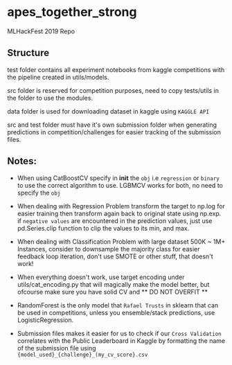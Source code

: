 # apes_together_strong

MLHackFest 2019 Repo

## Structure
test folder contains all experiment notebooks from kaggle competitions with the pipeline created in utils/models.

src folder is reserved for competition purposes, need to copy tests/utils in the folder to use the modules.

data folder is used for downloading dataset in kaggle using `KAGGLE API`

src and test folder must have it's own submission folder when generating predictions in competition/challenges for easier tracking of the submission files.

## Notes:
* When using CatBoostCV specify in __init__ the `obj`  i.e `regression` or `binary` to use the correct algorithm to use. LGBMCV works for both, no need to specify the `obj`

* When dealing with Regression Problem transform the target to np.log for easier training then transform again back to original state using np.exp. if `negative values` are encountered in the prediction values, just use pd.Series.clip function to clip the values to its min, and max.

* When dealing with Classification Problem with large dataset 500K ~ 1M+ Instances, consider to downsample the majority class for easier feedback loop iteration, don't use SMOTE or other stuff, that doesn't work!

* When everything doesn't work, use target encoding under utils/cat_encoding.py that will magically make the model better, but ofcourse make sure you have solid CV and ** DO NOT OVERFIT **

* RandomForest is the only model that `Rafael Trusts` in sklearn that can be used in competitions, unless you ensemble/stack predictions, use LogisticRegression.

* Submission files makes it easier for us to check if our `Cross Validation` correlates with the Public Leaderboard in Kaggle by formatting the name of the submission file using `{model_used}_{challenge}_(my_cv_score}.csv`



